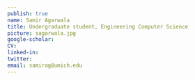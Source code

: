 ```yaml
---
publish: true
name: Samir Agarwala
title: Undergraduate student, Engineering Computer Science
picture: sagarwala.jpg
google-scholar: 
CV:
linked-in: 
twitter:
email: samirag@umich.edu
---
```

